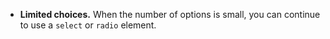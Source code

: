 - **Limited choices.** When the number of options is small, you can continue to use a `select` or `radio` element.

